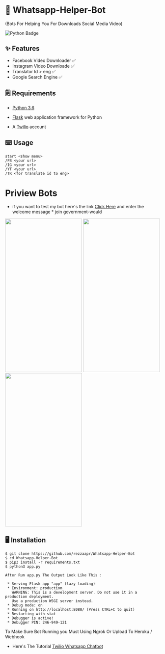 # 🤖 Whatsapp-Helper-Bot
(Bots For Helping You For Downloads Social Media Video)

![Python Badge](https://img.shields.io/badge/Made%20with-Python-blue)



## ✨ Features
- Facebook Video Downloader ✅
- Instagram Video Downloade ✅
- Translator Id > eng ✅
- Google Search Engine ✅

## 🗒️ Requirements
* [Python 3.6](https://www.python.org/downloads/) 

* [Flask](https://palletsprojects.com/p/flask/) web application framework for Python

* A [Twilio](https://www.twilio.com/) account

## ⌨️ Usage
```
start <show menu>
/FB <your url>
/IG <your url>
/YT <your url>
/TR <for translate id to eng>
 ```
 
 # Priview Bots
- if you want to test my bot here's the link [Click Here](https://api.whatsapp.com/send?phone=+14155238886) and enter the welcome message * join government-would

<img src="https://user-images.githubusercontent.com/58212770/77909441-8be76200-72b7-11ea-85e7-2fd0a3f516f7.png" height="500" width="250">  <img src="https://user-images.githubusercontent.com/58212770/77909449-8ee25280-72b7-11ea-97fe-e9bd2904703d.png" height="500" width="250"> <img src="https://user-images.githubusercontent.com/58212770/77909458-93a70680-72b7-11ea-9240-572f230266ee.png" height="500" width="250">


## 🖥️ Installation
```
$ git clone https://github.com/rezzaapr/Whatsapp-Helper-Bot
$ cd Whatsapp-Helper-Bot
$ pip3 install -r requirements.txt
$ python3 app.py

After Run app.py The Output Look Like This :

 * Serving Flask app "app" (lazy loading)
 * Environment: production
   WARNING: This is a development server. Do not use it in a production deployment.
   Use a production WSGI server instead.
 * Debug mode: on
 * Running on http://localhost:8080/ (Press CTRL+C to quit)
 * Restarting with stat
 * Debugger is active!
 * Debugger PIN: 246-949-121
 ```
 To Make Sure Bot Running you Must Using Ngrok Or Upload To Heroku / Webhook
 
 * Here's The Tutorial  [Twilio Whatsapp Chatbot](https://www.twilio.com/blog/build-a-whatsapp-chatbot-with-python-flask-and-twilio)

 
